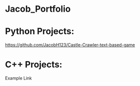 # Jacob_Portfolio




# Python Projects: 

https://github.com/JacobH123/Castle-Crawler-text-based-game


# C++ Projects:

Example Link
